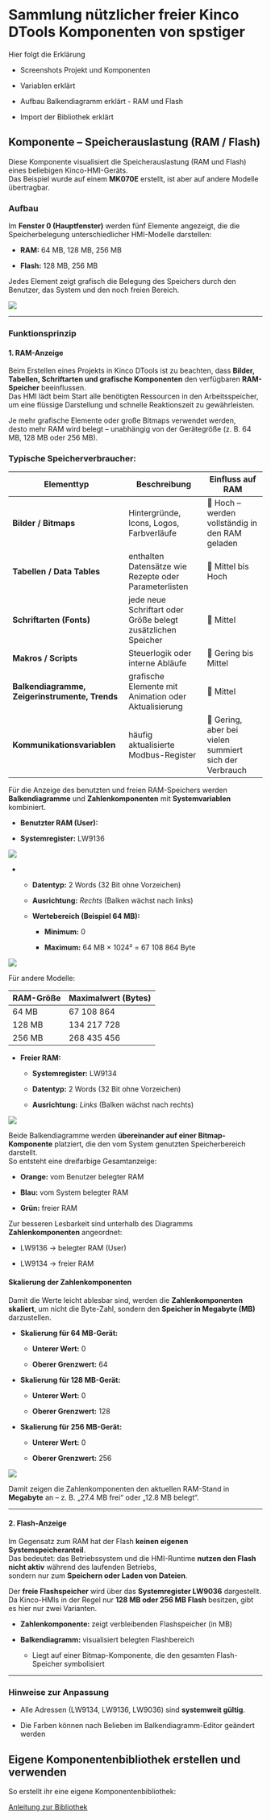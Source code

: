 # Sammlung nützlicher freier Kinco DTools Komponenten von spstiger

Hier folgt die Erklärung

- Screenshots Projekt und Komponenten

- Variablen erklärt

- Aufbau Balkendiagramm erklärt - RAM und Flash

- Import der Bibliothek erklärt

## Komponente – Speicherauslastung (RAM / Flash)

Diese Komponente visualisiert die Speicherauslastung (RAM und Flash) eines beliebigen Kinco-HMI-Geräts.  
Das Beispiel wurde auf einem **MK070E** erstellt, ist aber auf andere Modelle übertragbar.

### Aufbau

Im **Fenster 0 (Hauptfenster)** werden fünf Elemente angezeigt, die die Speicherbelegung unterschiedlicher HMI-Modelle darstellen:

- **RAM:** 64 MB, 128 MB, 256 MB

- **Flash:** 128 MB, 256 MB

Jedes Element zeigt grafisch die Belegung des Speichers durch den Benutzer, das System und den noch freien Bereich.

![](./assets/2025-10-08-092621-inage.png)

---

### Funktionsprinzip

#### 1. RAM-Anzeige

Beim Erstellen eines Projekts in Kinco DTools ist zu beachten, dass **Bilder, Tabellen, Schriftarten und grafische Komponenten** den verfügbaren **RAM-Speicher** beeinflussen.  
Das HMI lädt beim Start alle benötigten Ressourcen in den Arbeitsspeicher,  
um eine flüssige Darstellung und schnelle Reaktionszeit zu gewährleisten.

Je mehr grafische Elemente oder große Bitmaps verwendet werden,  
desto mehr RAM wird belegt – unabhängig von der Gerätegröße (z. B. 64 MB, 128 MB oder 256 MB).

### Typische Speicherverbraucher:

| Elementtyp                                     | Beschreibung                                                 | Einfluss auf RAM                                       |
| ---------------------------------------------- | ------------------------------------------------------------ | ------------------------------------------------------ |
| **Bilder / Bitmaps**                           | Hintergründe, Icons, Logos, Farbverläufe                     | 🔺 Hoch – werden vollständig in den RAM geladen        |
| **Tabellen / Data Tables**                     | enthalten Datensätze wie Rezepte oder Parameterlisten        | 🔺 Mittel bis Hoch                                     |
| **Schriftarten (Fonts)**                       | jede neue Schriftart oder Größe belegt zusätzlichen Speicher | 🔺 Mittel                                              |
| **Makros / Scripts**                           | Steuerlogik oder interne Abläufe                             | 🔺 Gering bis Mittel                                   |
| **Balkendiagramme, Zeigerinstrumente, Trends** | grafische Elemente mit Animation oder Aktualisierung         | 🔺 Mittel                                              |
| **Kommunikationsvariablen**                    | häufig aktualisierte Modbus-Register                         | 🔺 Gering, aber bei vielen summiert sich der Verbrauch |

Für die Anzeige des benutzten und freien RAM-Speichers werden **Balkendiagramme** und **Zahlenkomponenten** mit **Systemvariablen** kombiniert.

- **Benutzter RAM (User):**

- **Systemregister:** LW9136

![](./assets/2025-10-08-092622-inage.png)

- - **Datentyp:** 2 Words (32 Bit ohne Vorzeichen)
  
  - **Ausrichtung:** *Rechts* (Balken wächst nach links)
  
  - **Wertebereich (Beispiel 64 MB):**
    
    - **Minimum:** 0
    
    - **Maximum:** 64 MB × 1024² = 67 108 864 Byte

![](./assets/2025-10-08-092623-inage.png)

 Für andere Modelle:

| RAM-Größe | Maximalwert (Bytes) |
| --------- | ------------------- |
| 64 MB     | 67 108 864          |
| 128 MB    | 134 217 728         |
| 256 MB    | 268 435 456         |

- **Freier RAM:**
  
  - **Systemregister:** LW9134
  
  - **Datentyp:** 2 Words (32 Bit ohne Vorzeichen)
  
  - **Ausrichtung:** *Links* (Balken wächst nach rechts)

![](./assets/2025-10-08-092624-inage.png)

Beide Balkendiagramme werden **übereinander auf einer Bitmap-Komponente** platziert, die den vom System genutzten Speicherbereich darstellt.  
So entsteht eine dreifarbige Gesamtanzeige:

- **Orange:** vom Benutzer belegter RAM

- **Blau:** vom System belegter RAM

- **Grün:** freier RAM

Zur besseren Lesbarkeit sind unterhalb des Diagramms **Zahlenkomponenten** angeordnet:

- LW9136 → belegter RAM (User)

- LW9134 → freier RAM

#### Skalierung der Zahlenkomponenten

Damit die Werte leicht ablesbar sind, werden die **Zahlenkomponenten skaliert**, um nicht die Byte-Zahl, sondern den **Speicher in Megabyte (MB)** darzustellen.

- **Skalierung für 64 MB-Gerät:**
  
  - **Unterer Wert:** 0
  
  - **Oberer Grenzwert:** 64

- **Skalierung für 128 MB-Gerät:**
  
  - **Unterer Wert:** 0
  
  - **Oberer Grenzwert:** 128

- **Skalierung für 256 MB-Gerät:**
  
  - **Unterer Wert:** 0
  
  - **Oberer Grenzwert:** 256

![](./assets/2025-10-08-092625-inage.png)

Damit zeigen die Zahlenkomponenten den aktuellen RAM-Stand in **Megabyte** an – z. B. „27.4 MB frei“ oder „12.8 MB belegt“.

---

#### 2. Flash-Anzeige

Im Gegensatz zum RAM hat der Flash **keinen eigenen Systemspeicheranteil**.  
Das bedeutet: das Betriebssystem und die HMI-Runtime **nutzen den Flash nicht aktiv** während des laufenden Betriebs,  
sondern nur zum **Speichern oder Laden von Dateien**.

Der **freie Flashspeicher** wird über das **Systemregister LW9036** dargestellt.  
Da Kinco-HMIs in der Regel nur **128 MB oder 256 MB Flash** besitzen, gibt es hier nur zwei Varianten.

- **Zahlenkomponente:** zeigt verbleibenden Flashspeicher (in MB)

- **Balkendiagramm:** visualisiert belegten Flashbereich
  
  - Liegt auf einer Bitmap-Komponente, die den gesamten Flash-Speicher symbolisiert

---

### Hinweise zur Anpassung

- Alle Adressen (LW9134, LW9136, LW9036) sind **systemweit gültig**.

- Die Farben können nach Belieben im Balkendiagramm-Editor geändert werden

## Eigene Komponentenbibliothek erstellen und verwenden

So erstellt ihr eine eigene Komponentenbibliothek:

[Anleitung zur Bibliothek](./bibliothek_export.md) 
